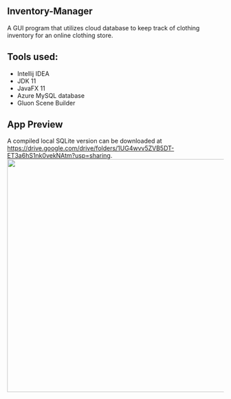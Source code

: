 ## Inventory-Manager
A GUI program that utilizes cloud database to keep track of clothing inventory for an online clothing store.


## Tools used:
- Intellij IDEA
- JDK 11
- JavaFX 11
- Azure MySQL database
- Gluon Scene Builder


## App Preview
A compiled local SQLite version can be downloaded at https://drive.google.com/drive/folders/1UG4wvv5ZVB5DT-ET3a6hS1nk0vekNAtm?usp=sharing.
<img src="https://user-images.githubusercontent.com/47681116/109073220-b5715f00-76bb-11eb-83b1-396eb8d1f044.jpg" width="755" height="541">
